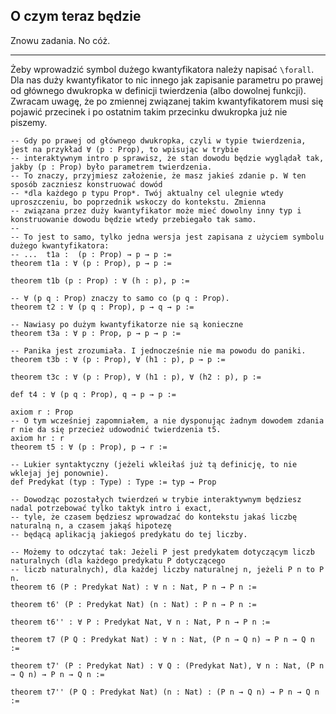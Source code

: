 ## O czym teraz będzie

Znowu zadania. No cóż.

<hr>

Żeby wprowadzić symbol dużego kwantyfikatora należy napisać `\forall`. Dla nas duży kwantyfikator to
nic innego jak zapisanie parametru po prawej od głównego dwukropka w definicji twierdzenia (albo
dowolnej funkcji). Zwracam uwagę, że po zmiennej związanej takim kwantyfikatorem musi się pojawić
przecinek i po ostatnim takim przecinku dwukropka już nie piszemy.

```lean
-- Gdy po prawej od głównego dwukropka, czyli w typie twierdzenia, jest na przykład ∀ (p : Prop), to wpisując w trybie
-- interaktywnym intro p sprawisz, że stan dowodu będzie wyglądał tak, jakby (p : Prop) było parametrem twierdzenia.
-- To znaczy, przyjmiesz założenie, że masz jakieś zdanie p. W ten sposób zaczniesz konstruować dowód
-- *dla każdego p typu Prop*. Twój aktualny cel ulegnie wtedy uproszczeniu, bo poprzednik wskoczy do kontekstu. Zmienna
-- związana przez duży kwantyfikator może mieć dowolny inny typ i konstruowanie dowodu będzie wtedy przebiegało tak samo.
--
-- To jest to samo, tylko jedna wersja jest zapisana z użyciem symbolu dużego kwantyfikatora:
-- ...  t1a :  (p : Prop) → p → p :=
theorem t1a : ∀ (p : Prop), p → p :=

theorem t1b (p : Prop) : ∀ (h : p), p :=

-- ∀ (p q : Prop) znaczy to samo co (p q : Prop).
theorem t2 : ∀ (p q : Prop), p → q → p :=

-- Nawiasy po dużym kwantyfikatorze nie są konieczne
theorem t3a : ∀ p : Prop, p → p → p :=

-- Panika jest zrozumiała. I jednocześnie nie ma powodu do paniki.
theorem t3b : ∀ (p : Prop), ∀ (h1 : p), p → p :=

theorem t3c : ∀ (p : Prop), ∀ (h1 : p), ∀ (h2 : p), p :=

def t4 : ∀ (p q : Prop), q → p → p :=

axiom r : Prop
-- O tym wcześniej zapomniałem, a nie dysponując żadnym dowodem zdania r nie da się przecież udowodnić twierdzenia t5.
axiom hr : r 
theorem t5 : ∀ (p : Prop), p → r :=

-- Lukier syntaktyczny (jeżeli wkleiłaś już tą definicję, to nie wklejaj jej ponownie).
def Predykat (typ : Type) : Type := typ → Prop

-- Dowodząc pozostałych twierdzeń w trybie interaktywnym będziesz nadal potrzebować tylko taktyk intro i exact,
-- tyle, że czasem będziesz wprowadzać do kontekstu jakaś liczbę naturalną n, a czasem jakąś hipotezę
-- będącą aplikacją jakiegoś predykatu do tej liczby.

-- Możemy to odczytać tak: Jeżeli P jest predykatem dotyczącym liczb naturalnych (dla każdego predykatu P dotyczącego
-- liczb naturalnych), dla każdej liczby naturalnej n, jeżeli P n to P n.
theorem t6 (P : Predykat Nat) : ∀ n : Nat, P n → P n :=

theorem t6' (P : Predykat Nat) (n : Nat) : P n → P n :=

theorem t6'' : ∀ P : Predykat Nat, ∀ n : Nat, P n → P n :=

theorem t7 (P Q : Predykat Nat) : ∀ n : Nat, (P n → Q n) → P n → Q n :=

theorem t7' (P : Predykat Nat) : ∀ Q : (Predykat Nat), ∀ n : Nat, (P n → Q n) → P n → Q n :=

theorem t7'' (P Q : Predykat Nat) (n : Nat) : (P n → Q n) → P n → Q n :=
```
